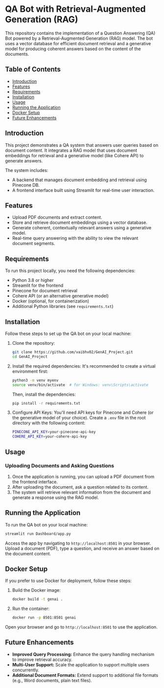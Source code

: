 # QA Bot with Retrieval-Augmented Generation (RAG)

This repository contains the implementation of a Question Answering (QA) Bot powered by a Retrieval-Augmented Generation (RAG) model. The bot uses a vector database for efficient document retrieval and a generative model for producing coherent answers based on the content of the documents.

## Table of Contents
- [Introduction](#introduction)
- [Features](#features)
- [Requirements](#requirements)
- [Installation](#installation)
- [Usage](#usage)
- [Running the Application](#running-the-application)
- [Docker Setup](#docker-setup)
- [Future Enhancements](#future-enhancements)

## Introduction
This project demonstrates a QA system that answers user queries based on document content. It integrates a RAG model that uses document embeddings for retrieval and a generative model (like Cohere API) to generate answers.

The system includes:
- A backend that manages document embedding and retrieval using Pinecone DB.
- A frontend interface built using Streamlit for real-time user interaction.

## Features
- Upload PDF documents and extract content.
- Store and retrieve document embeddings using a vector database.
- Generate coherent, contextually relevant answers using a generative model.
- Real-time query answering with the ability to view the relevant document segments.

## Requirements
To run this project locally, you need the following dependencies:
- Python 3.8 or higher
- Streamlit for the frontend
- Pinecone for document retrieval
- Cohere API (or an alternative generative model)
- Docker (optional, for containerization)
- Additional Python libraries (see `requirements.txt`)

## Installation
Follow these steps to set up the QA bot on your local machine:

1. Clone the repository:
   ```bash
   git clone https://github.com/vaibhv02/GenAI_Project.git
   cd GenAI_Project
   ```

2. Install the required dependencies: It's recommended to create a virtual environment first:
   ```bash
   python3 -m venv myenv
   source venv/bin/activate  # for Windows: venv\Scripts\activate
   ```
   Then, install the dependencies:
   ```bash
   pip install -r requirements.txt
   ```

3. Configure API Keys: You'll need API keys for Pinecone and Cohere (or the generative model of your choice). Create a `.env` file in the root directory with the following content:
   ```bash
   PINECONE_API_KEY=your-pinecone-api-key
   COHERE_API_KEY=your-cohere-api-key
   ```

## Usage
### Uploading Documents and Asking Questions
1. Once the application is running, you can upload a PDF document from the frontend interface.
2. After uploading the document, ask a question related to its content.
3. The system will retrieve relevant information from the document and generate a response using the RAG model.

## Running the Application
To run the QA bot on your local machine:
```bash
streamlit run Dashboard/app.py
```
Access the app by navigating to `http://localhost:8501` in your browser. Upload a document (PDF), type a question, and receive an answer based on the document content.

## Docker Setup
If you prefer to use Docker for deployment, follow these steps:

1. Build the Docker image:
   ```bash
   docker build -t genai .
   ```

2. Run the container:
   ```bash
   docker run -p 8501:8501 genai
   ```
Open your browser and go to `http://localhost:8501` to use the application.

## Future Enhancements
- **Improved Query Processing:** Enhance the query handling mechanism to improve retrieval accuracy.
- **Multi-User Support:** Scale the application to support multiple users concurrently.
- **Additional Document Formats:** Extend support to additional file formats (e.g., Word documents, plain text files).
